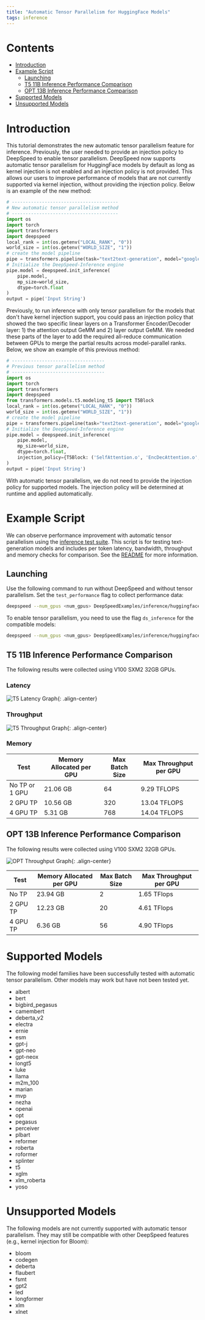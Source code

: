 ```yaml
---
title: "Automatic Tensor Parallelism for HuggingFace Models"
tags: inference
---
```


# Contents
   * [Introduction](#introduction)
   * [Example Script](#example-script)
        * [Launching](#launching)
        * [T5 11B Inference Performance Comparison](#t5-11b-inference-performance-comparison)
        * [OPT 13B Inference Performance Comparison](#opt-13b-inference-performance-comparison)
   * [Supported Models](#supported-models)
   * [Unsupported Models](#unsupported-models)

# Introduction
This tutorial demonstrates the new automatic tensor parallelism feature for inference. Previously, the user needed to provide an injection policy to DeepSpeed to enable tensor parallelism. DeepSpeed now supports automatic tensor parallelism for HuggingFace models by default as long as kernel injection is not enabled and an injection policy is not provided. This allows our users to improve performance of models that are not currently supported via kernel injection, without providing the injection policy. Below is an example of the new method:

```python
# ---------------------------------------
# New automatic tensor parallelism method
# ---------------------------------------
import os
import torch
import transformers
import deepspeed
local_rank = int(os.getenv("LOCAL_RANK", "0"))
world_size = int(os.getenv("WORLD_SIZE", "1"))
# create the model pipeline
pipe = transformers.pipeline(task="text2text-generation", model="google/t5-v1_1-small", device=local_rank)
# Initialize the DeepSpeed-Inference engine
pipe.model = deepspeed.init_inference(
    pipe.model,
    mp_size=world_size,
    dtype=torch.float
)
output = pipe('Input String')
```

Previously, to run inference with only tensor parallelism for the models that don't have kernel injection support, you could pass an injection policy that showed the two specific linear layers on a Transformer Encoder/Decoder layer: 1) the attention output GeMM and 2) layer output GeMM. We needed these parts of the layer to add the required all-reduce communication between GPUs to merge the partial results across model-parallel ranks. Below, we show an example of this previous method:

```python
# ----------------------------------
# Previous tensor parallelism method
# ----------------------------------
import os
import torch
import transformers
import deepspeed
from transformers.models.t5.modeling_t5 import T5Block
local_rank = int(os.getenv("LOCAL_RANK", "0"))
world_size = int(os.getenv("WORLD_SIZE", "1"))
# create the model pipeline
pipe = transformers.pipeline(task="text2text-generation", model="google/t5-v1_1-small", device=local_rank)
# Initialize the DeepSpeed-Inference engine
pipe.model = deepspeed.init_inference(
    pipe.model,
    mp_size=world_size,
    dtype=torch.float,
    injection_policy={T5Block: ('SelfAttention.o', 'EncDecAttention.o', 'DenseReluDense.wo')}
)
output = pipe('Input String')
```

With automatic tensor parallelism, we do not need to provide the injection policy for supported models. The injection policy will be determined at runtime and applied automatically.


# Example Script

We can observe performance improvement with automatic tensor parallelism using the [inference test suite](https://github.com/microsoft/DeepSpeedExamples/blob/master/inference/huggingface/text-generation/inference-test.py). This script is for testing text-generation models and includes per token latency, bandwidth, throughput and memory checks for comparison. See the [README](https://github.com/microsoft/DeepSpeedExamples/tree/master/inference/huggingface/text-generation#deepspeed-huggingface-text-generation-examples) for more information.


## Launching

Use the following command to run without DeepSpeed and without tensor parallelism. Set the `test_performance` flag to collect performance data:

```bash
deepspeed --num_gpus <num_gpus> DeepSpeedExamples/inference/huggingface/text-generation/inference-test.py --name <model> --batch_size <batch_size> --test_performance
```


To enable tensor parallelism, you need to use the flag `ds_inference` for the compatible models:

```bash
deepspeed --num_gpus <num_gpus> DeepSpeedExamples/inference/huggingface/text-generation/inference-test.py --name <model> --batch_size <batch_size> --test_performance --ds_inference
```

## T5 11B Inference Performance Comparison

The following results were collected using V100 SXM2 32GB GPUs.

### Latency

![T5 Latency Graph](/assets/images/auto-tp-chart-latency.png){: .align-center}

### Throughput

![T5 Throughput Graph](/assets/images/auto-tp-chart-throughput.png){: .align-center}

### Memory

| Test           | Memory Allocated per GPU   | Max Batch Size | Max Throughput per GPU |
| -------------- | -------------------------- | -------------- | ---------------------- |
| No TP or 1 GPU | 21.06 GB                   | 64             | 9.29 TFLOPS            |
| 2 GPU TP       | 10.56 GB                   | 320            | 13.04 TFLOPS           |
| 4 GPU TP       | 5.31 GB                    | 768            | 14.04 TFLOPS           |

## OPT 13B Inference Performance Comparison

The following results were collected using V100 SXM2 32GB GPUs.

![OPT Throughput Graph](/assets/images/auto-tp-chart-opt-throughput.png){: .align-center}

| Test       | Memory Allocated per GPU   | Max Batch Size   | Max Throughput per GPU   |
| ---------- | -------------------------- | ---------------- | ------------------------ |
| No TP      | 23.94 GB                   | 2                | 1.65 TFlops              |
| 2 GPU TP   | 12.23 GB                   | 20               | 4.61 TFlops              |
| 4 GPU TP   | 6.36 GB                    | 56               | 4.90 TFlops              |

# Supported Models

The following model families have been successfully tested with automatic tensor parallelism. Other models may work but have not been tested yet.

- albert
- bert
- bigbird_pegasus
- camembert
- deberta_v2
- electra
- ernie
- esm
- gpt-j
- gpt-neo
- gpt-neox
- longt5
- luke
- llama
- m2m_100
- marian
- mvp
- nezha
- openai
- opt
- pegasus
- perceiver
- plbart
- reformer
- roberta
- roformer
- splinter
- t5
- xglm
- xlm_roberta
- yoso

# Unsupported Models

The following models are not currently supported with automatic tensor parallelism. They may still be compatible with other DeepSpeed features (e.g., kernel injection for Bloom):

- bloom
- codegen
- deberta
- flaubert
- fsmt
- gpt2
- led
- longformer
- xlm
- xlnet
